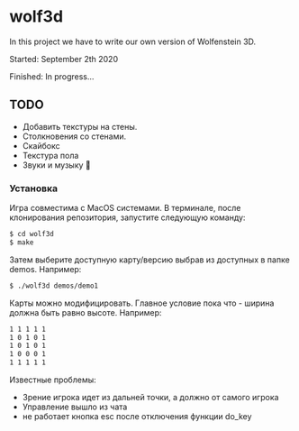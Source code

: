 # wolf3d

In this project we have to write our own version of Wolfenstein 3D.

Started:	September 2th 2020

Finished:	In progress...

## TODO

  - Добавить текстуры на стены.
  - Столкновения со стенами.
  - Скайбокс
  - Текстура пола
  - Звуки и музыку 🤔

### Установка

Игра совместима с MacOS системами.
В терминале, после клонирования репозитория, запустите следующую команду:
```sh
$ cd wolf3d
$ make
```
Затем выберите доступную карту/версию выбрав из доступных в папке demos. Например:
```sh
$ ./wolf3d demos/demo1
```

Карты можно модифицировать. Главное условие пока что - ширина должна быть равно высоте. Например:
```sh
1 1 1 1 1
1 0 1 0 1
1 0 1 0 1
1 0 0 0 1
1 1 1 1 1
```

Известные проблемы:
  - Зрение игрока идет из дальней точки, а должно от самого игрока
  - Управление вышло из чата
  - не работает кнопка esc после отключения функции do_key